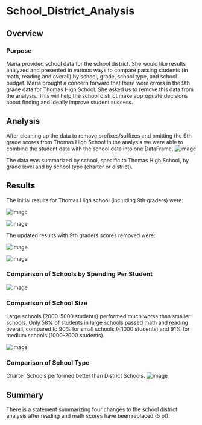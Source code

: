 # School_District_Analysis

## Overview

### Purpose
Maria provided school data for the school district. She would like results analyzed and presented in various ways to compare passing students (in math, reading and overall) by school, grade, school type, and school budget. Maria brought a concern forward that there were errors in the 9th grade data for Thomas High School. She asked us to remove this data from the analysis. This will help the school district make appropriate decisions about finding and ideally improve student success.


## Analysis

After cleaning up the data to remove prefixes/suffixes and omitting the 9th grade scores from Thomas High School in the analysis we were able to combine the student data with the school data into one DataFrame.
![image](https://user-images.githubusercontent.com/95710184/150044874-7fa3a392-5207-4943-b8f4-105feac76cf6.png)

The data was summarized by school, specific to Thomas High School, by grade level and by school type (charter or district). 



## Results
The initial results for Thomas High school (including 9th graders) were:

![image](https://user-images.githubusercontent.com/95710184/150135992-e6ccc416-4419-452b-b7c0-2797967b2233.png)

![image](https://user-images.githubusercontent.com/95710184/150136040-8da32cf8-61fa-4d58-bf74-f10d070beb9b.png)

The updated results with 9th graders scores removed were:

![image](https://user-images.githubusercontent.com/95710184/150047449-74df66fa-7d1c-446d-bf7a-48f00d036618.png)

![image](https://user-images.githubusercontent.com/95710184/150136060-0cedca4d-707c-4ef3-a966-2ae0bdcea6e7.png)



### Comparison of Schools by Spending Per Student

![image](https://user-images.githubusercontent.com/95710184/150049030-c5ec0294-fa52-4b8a-840f-7af22d1207cc.png)


### Comparison of School Size
Large schools (2000-5000 students) performed much worse than smaller schools. Only 58% of students in large schools passed math and reading overall, compared to 90% for small schools (<1000 students) and 91% for medium schools (1000-2000 students).

![image](https://user-images.githubusercontent.com/95710184/150048818-ced0ac09-d880-42a3-85d5-342a918bbbe6.png)

### Comparison of School Type
Charter Schools performed better than District Schools.
![image](https://user-images.githubusercontent.com/95710184/150048420-5d104b08-4913-4e08-af2f-e042a11dc26b.png)



## Summary
There is a statement summarizing four changes to the school district analysis after reading and math scores have been replaced (5 pt).
